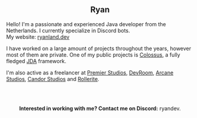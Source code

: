 <h2 align="center">Ryan</h2>

<p align="left">Hello! I'm a passionate and experienced Java developer from the Netherlands. I currently specialize in Discord bots.  
<br>My website: <a href="https://ryanland.dev">ryanland.dev</a>

I have worked on a large amount of projects throughout the years, however most of them are private.
One of my public projects is <a href="https://github.com/RyanLandDev/Colossus">Colossus</a>, a fully fledged <a href="https://github.com/DV8FromTheWorld">JDA</a> framework.

<p>I'm also active as a freelancer at <a href="https://premierstudios.net">Premier Studios</a>, <a href="https://devroomteam.com">DevRoom</a>, <a href="https://arcanestudios.co">Arcane Studios</a>, <a href="https://discord.gg/candorstudios">Candor Studios</a> and <a href="https://rollerite.com">Rollerite</a>.

<br><br>

<p align="center"><b>Interested in working with me? Contact me on Discord:</b> ryandev.</p>
